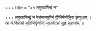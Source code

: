 +++
title = "०५ तमुस्रामिन्द्रं न"

+++
तमु॒स्रामिन्द्रं॒ न रेज॑मानम॒ग्निं गी॒र्भिर्नमो॑भि॒रा कृ॑णुध्वम् ।  
आ यं विप्रा॑सो म॒तिभि॑र्गृ॒णन्ति॑ जा॒तवे॑दसं जु॒ह्वं॑ स॒हाना॑म् ॥